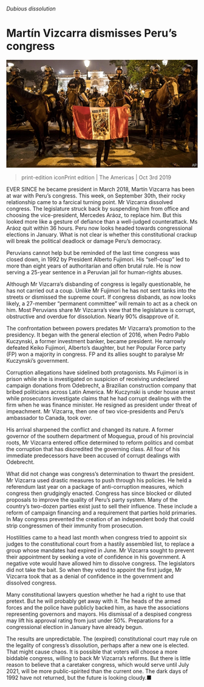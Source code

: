 ###### Dubious dissolution

# Martín Vizcarra dismisses Peru’s congress 

![image](images/20191005_amp002_0.jpg) 

> print-edition iconPrint edition | The Americas | Oct 3rd 2019 

EVER SINCE he became president in March 2018, Martín Vizcarra has been at war with Peru’s congress. This week, on September 30th, their rocky relationship came to a farcical turning point. Mr Vizcarra dissolved congress. The legislature struck back by suspending him from office and choosing the vice-president, Mercedes Aráoz, to replace him. But this looked more like a gesture of defiance than a well-judged counterattack. Ms Aráoz quit within 36 hours. Peru now looks headed towards congressional elections in January. What is not clear is whether this constitutional crackup will break the political deadlock or damage Peru’s democracy. 

Peruvians cannot help but be reminded of the last time congress was closed down, in 1992 by President Alberto Fujimori. His “self-coup” led to more than eight years of authoritarian and often brutal rule. He is now serving a 25-year sentence in a Peruvian jail for human-rights abuses.  

Although Mr Vizcarra’s disbanding of congress is legally questionable, he has not carried out a coup. Unlike Mr Fujimori he has not sent tanks into the streets or dismissed the supreme court. If congress disbands, as now looks likely, a 27-member “permanent committee” will remain to act as a check on him. Most Peruvians share Mr Vizcarra’s view that the legislature is corrupt, obstructive and overdue for dissolution. Nearly 90% disapprove of it.  

The confrontation between powers predates Mr Vizcarra’s promotion to the presidency. It began with the general election of 2016, when Pedro Pablo Kuczynski, a former investment banker, became president. He narrowly defeated Keiko Fujimori, Alberto’s daughter, but her Popular Force party (FP) won a majority in congress. FP and its allies sought to paralyse Mr Kuczynski’s government. 

Corruption allegations have sidelined both protagonists. Ms Fujimori is in prison while she is investigated on suspicion of receiving undeclared campaign donations from Odebrecht, a Brazilian construction company that bribed politicians across Latin America. Mr Kuczynski is under house arrest while prosecutors investigate claims that he had corrupt dealings with the firm when he was finance minister. He resigned as president under threat of impeachment. Mr Vizcarra, then one of two vice-presidents and Peru’s ambassador to Canada, took over.  

His arrival sharpened the conflict and changed its nature. A former governor of the southern department of Moquegua, proud of his provincial roots, Mr Vizcarra entered office determined to reform politics and combat the corruption that has discredited the governing class. All four of his immediate predecessors have been accused of corrupt dealings with Odebrecht. 

What did not change was congress’s determination to thwart the president. Mr Vizcarra used drastic measures to push through his policies. He held a referendum last year on a package of anti-corruption measures, which congress then grudgingly enacted. Congress has since blocked or diluted proposals to improve the quality of Peru’s party system. Many of the country’s two-dozen parties exist just to sell their influence. These include a reform of campaign financing and a requirement that parties hold primaries. In May congress prevented the creation of an independent body that could strip congressmen of their immunity from prosecution. 

Hostilities came to a head last month when congress tried to appoint six judges to the constitutional court from a hastily assembled list, to replace a group whose mandates had expired in June. Mr Vizcarra sought to prevent their appointment by seeking a vote of confidence in his government. A negative vote would have allowed him to dissolve congress. The legislators did not take the bait. So when they voted to appoint the first judge, Mr Vizcarra took that as a denial of confidence in the government and dissolved congress. 

Many constitutional lawyers question whether he had a right to use that pretext. But he will probably get away with it. The heads of the armed forces and the police have publicly backed him, as have the associations representing governors and mayors. His dismissal of a despised congress may lift his approval rating from just under 50%. Preparations for a congressional election in January have already begun. 

The results are unpredictable. The (expired) constitutional court may rule on the legality of congress’s dissolution, perhaps after a new one is elected. That might cause chaos. It is possible that voters will choose a more biddable congress, willing to back Mr Vizcarra’s reforms. But there is little reason to believe that a caretaker congress, which would serve until July 2021, will be more public-spirited than the current one. The dark days of 1992 have not returned, but the future is looking cloudy.■ 


